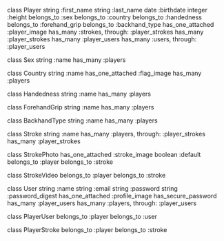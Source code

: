 class Player
    string :first_name
    string :last_name
    date :birthdate
    integer :height
    belongs_to :sex
    belongs_to :country
    belongs_to :handedness
    belongs_to :forehand_grip
    belongs_to :backhand_type
    has_one_attached :player_image
    has_many :strokes, through: :player_strokes
    has_many :player_strokes
    has_many :player_users
    has_many :users, through: :player_users

class Sex
    string :name
    has_many :players

class Country
    string :name
    has_one_attached :flag_image
    has_many :players

class Handedness
    string :name
    has_many :players

class ForehandGrip
    string :name
    has_many :players

class BackhandType
    string :name
    has_many :players

class Stroke
    string :name
    has_many :players, through: :player_strokes
    has_many :player_strokes

class StrokePhoto
    has_one_attached :stroke_image
    boolean :default
    belongs_to :player
    belongs_to :stroke

class StrokeVideo
    belongs_to :player
    belongs_to :stroke

class User
    string :name
    string :email
    string :password
    string :password_digest
    has_one_attached :profile_image
    has_secure_password
    has_many :player_users
    has_many :players, through: :player_users

class PlayerUser
    belongs_to :player
    belongs_to :user

class PlayerStroke
    belongs_to :player
    belongs_to :stroke



